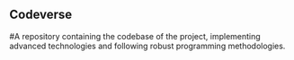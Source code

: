 ## Codeverse
#A repository containing the codebase of the project, implementing advanced technologies and following robust programming methodologies.
 
          
       
 
